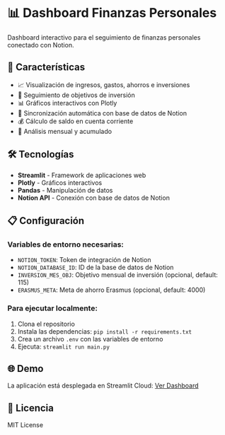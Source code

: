 # 📊 Dashboard Finanzas Personales

Dashboard interactivo para el seguimiento de finanzas personales conectado con Notion.

## 🚀 Características

- 📈 Visualización de ingresos, gastos, ahorros e inversiones
- 🎯 Seguimiento de objetivos de inversión
- 📊 Gráficos interactivos con Plotly
- 🔄 Sincronización automática con base de datos de Notion
- 💰 Cálculo de saldo en cuenta corriente
- 📅 Análisis mensual y acumulado

## 🛠️ Tecnologías

- **Streamlit** - Framework de aplicaciones web
- **Plotly** - Gráficos interactivos
- **Pandas** - Manipulación de datos
- **Notion API** - Conexión con base de datos de Notion

## 📋 Configuración

### Variables de entorno necesarias:

- `NOTION_TOKEN`: Token de integración de Notion
- `NOTION_DATABASE_ID`: ID de la base de datos de Notion
- `INVERSION_MES_OBJ`: Objetivo mensual de inversión (opcional, default: 115)
- `ERASMUS_META`: Meta de ahorro Erasmus (opcional, default: 4000)

### Para ejecutar localmente:

1. Clona el repositorio
2. Instala las dependencias: `pip install -r requirements.txt`
3. Crea un archivo `.env` con las variables de entorno
4. Ejecuta: `streamlit run main.py`

## 🌐 Demo

La aplicación está desplegada en Streamlit Cloud: [Ver Dashboard](tu-url-aqui)

## 📄 Licencia

MIT License
